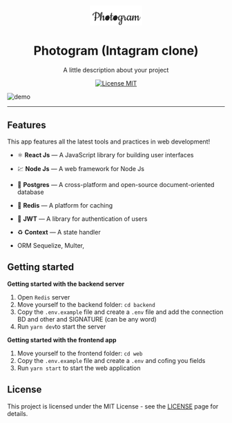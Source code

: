 <h1 align="center">
<br>
  <img src="./.github/logo.svg" alt="Photogram" width="120">
<br>
<br>
Photogram (Intagram clone)
</h1>

<p align="center">A little description about your project</p>

<p align="center">
  <a href="https://opensource.org/licenses/MIT">
    <img src="https://img.shields.io/badge/License-MIT-blue.svg" alt="License MIT">
  </a>
</p>

[//]: # "Add your gifs/images here:"

<div>
  <img src="./.github/photogram.gif" alt="demo" height="425">
  <!-- <img src="IMAGE_2_URL" alt="demo" height="425"> -->
</div>

<hr />

## Features

[//]: # "Add the features of your project here:"

This app features all the latest tools and practices in web development!

- ⚛️ **React Js** — A JavaScript library for building user interfaces
- 💹 **Node Js** — A web framework for Node Js
- 📄 **Postgres** — A cross-platform and open-source document-oriented database
- 📄 **Redis** — A platform for caching
- 🔐 **JWT** — A library for authentication of users
- ♻️ **Context** — A state handler

- ORM Sequelize, Multer,

## Getting started

**Getting started with the backend server**

1. Open `Redis` server
2. Move yourself to the backend folder: `cd backend`
3. Copy the `.env.example` file and create a `.env` file and add the connection BD and other and SIGNATURE (can be any word)
4. Run `yarn dev`to start the server

**Getting started with the frontend app**

1. Move yourself to the frontend folder: `cd web`
2. Copy the `.env.example` file and create a `.env` and cofing you fields
3. Run `yarn start` to start the web application

## License

This project is licensed under the MIT License - see the [LICENSE](https://opensource.org/licenses/MIT) page for details.
